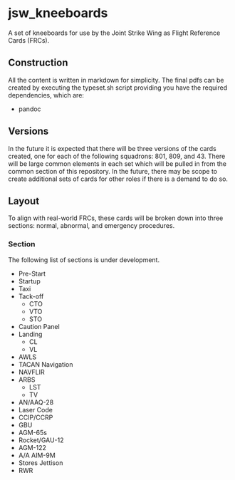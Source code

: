 # jsw_kneeboards

A set of kneeboards for use by the Joint Strike Wing as Flight Reference Cards (FRCs).

## Construction

All the content is written in markdown for simplicity.  The final pdfs can be created by executing the typeset.sh script providing you have the required dependencies, which are:

- pandoc

## Versions

In the future it is expected that there will be three versions of the cards created, one for each of the following squadrons: 801, 809, and 43.  There will be large common elements in each set which will be pulled in from the common section of this repository.  In the future, there may be scope to create additional sets of cards for other roles if there is a demand to do so.

## Layout

To align with real-world FRCs, these cards will be broken down into three sections: normal, abnormal, and emergency procedures.

### Section

The following list of sections is under development.

- Pre-Start
- Startup
- Taxi
- Tack-off
  - CTO
  - VTO
  - STO
- Caution Panel
- Landing
  - CL
  - VL
- AWLS
- TACAN Navigation
- NAVFLIR
- ARBS
  - LST
  - TV
- AN/AAQ-28
- Laser Code
- CCIP/CCRP
- GBU
- AGM-65s
- Rocket/GAU-12
- AGM-122
- A/A AIM-9M
- Stores Jettison
- RWR
